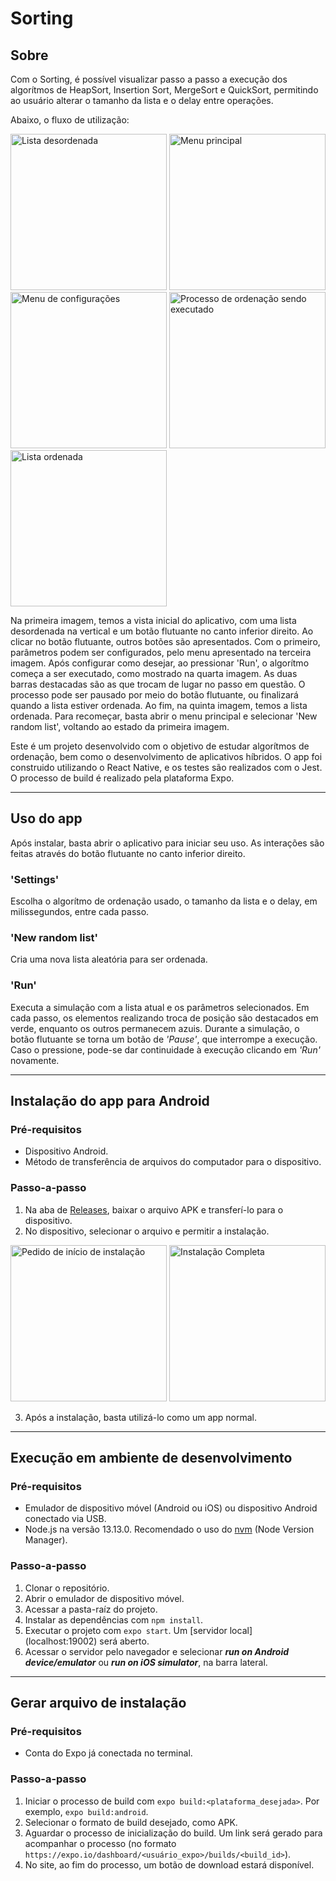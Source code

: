 # Sorting

## Sobre
Com o Sorting, é possível visualizar passo a passo a execução dos algorítmos de HeapSort, Insertion Sort, MergeSort e QuickSort, permitindo ao usuário alterar
o tamanho da lista e o delay entre operações.

Abaixo, o fluxo de utilização:

<img alt="Lista desordenada" src="images/unorderedList.jpeg" width="250px"/>
<img alt="Menu principal" src="images/mainMenu.jpeg" width="250px"/>
<img alt="Menu de configurações" src="images/settingsMenu.jpeg" width="250px"/>
<img alt="Processo de ordenação sendo executado" src="images/orderingProcess.jpeg" width="250px"/>
<img alt="Lista ordenada" src="images/orderedList.jpeg" width="250px"/>

Na primeira imagem, temos a vista inicial do aplicativo, com uma lista desordenada na vertical e um botão flutuante no canto inferior direito.
Ao clicar no botão flutuante, outros botões são apresentados. Com o primeiro, parâmetros podem ser configurados, pelo menu apresentado na terceira imagem.
Após configurar como desejar, ao pressionar 'Run', o algorítmo começa a ser executado, como mostrado na quarta imagem. As duas barras destacadas são as que
trocam de lugar no passo em questão. O processo pode ser pausado por meio do botão flutuante, ou finalizará quando a lista estiver ordenada. Ao fim, na quinta
imagem, temos a lista ordenada. Para recomeçar, basta abrir o menu principal e selecionar 'New random list', voltando ao estado da primeira imagem.

Este é um projeto desenvolvido com o objetivo de estudar algorítmos de ordenação, bem como o desenvolvimento de aplicativos híbridos.
O app foi construido utilizando o React Native, e os testes são realizados com o Jest. O processo de build é realizado pela plataforma Expo.

---

## Uso do app
Após instalar, basta abrir o aplicativo para iniciar seu uso. As interações são feitas através do botão flutuante no canto inferior direito.

### 'Settings'
Escolha o algorítmo de ordenação usado, o tamanho da lista e o delay, em milissegundos, entre cada passo.

### 'New random list'
Cria uma nova lista aleatória para ser ordenada.

### 'Run'
Executa a simulação com a lista atual e os parâmetros selecionados. Em cada passo, os elementos realizando troca de posição são destacados em verde,
enquanto os outros permanecem azuis. Durante a simulação, o botão flutuante se torna um botão de *'Pause'*, que interrompe a execução. Caso o pressione, pode-se dar
continuidade à execução clicando em *'Run'* novamente.

---

## Instalação do app para Android
### Pré-requisitos
* Dispositivo Android.
* Método de transferência de arquivos do computador para o dispositivo.

### Passo-a-passo
1. Na aba de [Releases](https://github.com/kaiquesacchi/Sorting/releases), baixar o arquivo APK e transferí-lo para o dispositivo.
2. No dispositivo, selecionar o arquivo e permitir a instalação.

<img alt="Pedido de início de instalação" src="images/installing.jpeg" width="250px"/>
<img alt="Instalação Completa" src="images/installationCompleted.jpeg" width="250px"/>

3. Após a instalação, basta utilizá-lo como um app normal.

---

## Execução em ambiente de desenvolvimento
### Pré-requisitos
* Emulador de dispositivo móvel (Android ou iOS) ou dispositivo Android conectado via USB.
* Node.js na versão 13.13.0. Recomendado o uso do [nvm](https://github.com/nvm-sh/nvm) (Node Version Manager).

### Passo-a-passo
1. Clonar o repositório.
2. Abrir o emulador de dispositivo móvel.
3. Acessar a pasta-raíz do projeto.
4. Instalar as dependências com `npm install`.
5. Executar o projeto com `expo start`. Um [servidor local] (localhost:19002) será aberto.
6. Acessar o servidor pelo navegador e selecionar ***run on Android device/emulator*** ou ***run on iOS simulator***, na barra lateral.

---

## Gerar arquivo de instalação
### Pré-requisitos
* Conta do Expo já conectada no terminal.

### Passo-a-passo
1. Iniciar o processo de build com `expo build:<plataforma_desejada>`. Por exemplo, `expo build:android`.
2. Selecionar o formato de build desejado, como APK.
3. Aguardar o processo de inicialização do build. Um link será gerado para acompanhar o processo (no formato `https://expo.io/dashboard/<usuário_expo>/builds/<build_id>`).
4. No site, ao fim do processo, um botão de download estará disponível.
